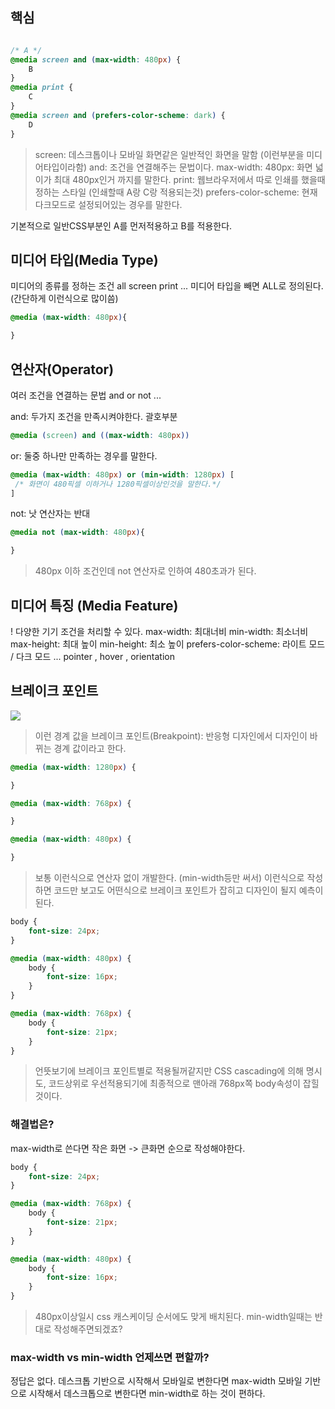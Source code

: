 ## 핵심
```CSS

/* A */
@media screen and (max-width: 480px) {
	B
}
@media print {
	C
}
@media screen and (prefers-color-scheme: dark) {
	D
}
```
> screen: 데스크톱이나 모바일 화면같은 일반적인 화면을 말함 (이런부분을 미디어타입이라함)
> and: 조건을 연결해주는 문법이다.
> max-width: 480px: 화면 넓이가 최대 480px인거 까지를 말한다.
> print: 웹브라우저에서 따로 인쇄를 했을때 정하는 스타일 (인쇄할때 A랑 C랑 적용되는것)
> prefers-color-scheme: 현재 다크모드로 설정되어있는 경우를 말한다.

기본적으로 일반CSS부분인 A를 먼저적용하고 B를 적용한다.

## 미디어 타입(Media Type)
미디어의 종류를 정하는 조건
all screen print ...
미디어 타입을 빼면 ALL로 정의된다. (간단하게 이런식으로 많이씀)
```CSS
@media (max-width: 480px){

}
```

## 연산자(Operator)
여러 조건을 연결하는 문법
and or not ...

and: 두가지 조건을 만족시켜야한다. 괄호부분
```css
@media (screen) and ((max-width: 480px))
```
or: 둘중 하나만 만족하는 경우를 말한다.
```CSS
@media (max-width: 480px) or (min-width: 1280px) [
 /* 화면이 480픽셀 이하거나 1280픽셀이상인것을 말한다.*/
]
```
not: 낫 연산자는 반대
```CSS
@media not (max-width: 480px){

}
```
> 480px 이하 조건인데 not 연산자로 인하여 480초과가 된다.

## 미디어 특징 (Media Feature)
! 다양한 기기 조건을 처리할 수 있다.
max-width: 최대너비
min-width: 최소너비
max-height: 최대 높이
min-height: 최소 높이
prefers-color-scheme: 라이트 모드 / 다크 모드
... pointer , hover , orientation

## 브레이크 포인트
[![](https://embed-ssl.wistia.com/deliveries/daa47012cf18606cde50a3df9c18585a55fea3bc.jpg?image_play_button_size=2x&image_crop_resized=960x540&image_play_button_rounded=1&image_play_button_color=c5bccee0)](https://www.codeit.kr/topics/building-responsive-web/lessons/10757?wvideo=cz30yx86ft)
> 이런 경계 값을 브레이크 포인트(Breakpoint): 반응형 디자인에서 디자인이 바뀌는 경계 값이라고 한다.

```CSS
@media (max-width: 1280px) {

}

@media (max-width: 768px) {

}

@media (max-width: 480px) {

}
```
> 보통 이런식으로 연산자 없이 개발한다. (min-width등만 써서)
> 이런식으로 작성하면 코드만 보고도 어떤식으로 브레이크 포인트가 잡히고 디자인이 될지 예측이된다.

```CSS
body {
	font-size: 24px;
}

@media (max-width: 480px) {
	body {
		font-size: 16px;
	}
}

@media (max-width: 768px) {
	body {
		font-size: 21px;
	}
}
```
> 언뜻보기에 브레이크 포인트별로 적용될꺼같지만 CSS cascading에 의해 명시도, 코드상위로 우선적용되기에 최종적으로 맨아래 768px쪽 body속성이 잡힐것이다.

### **해결법은?**
max-width로 쓴다면 작은 화면 -> 큰화면 순으로 작성해야한다.
```CSS
body {
	font-size: 24px;
}

@media (max-width: 768px) {
	body {
		font-size: 21px;
	}
}

@media (max-width: 480px) {
	body {
		font-size: 16px;
	}
}
```
> 480px이상일시 css 캐스케이딩 순서에도 맞게 배치된다.
> min-width일때는 반대로 작성해주면되겠죠?

### **max-width vs min-width 언제쓰면 편할까?**
정답은 없다.
데스크톱 기반으로 시작해서 모바일로 변한다면 max-width
모바일 기반으로 시작해서 데스크톱으로 변한다면 min-width로 하는 것이 편하다.